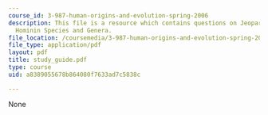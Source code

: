```yaml
---
course_id: 3-987-human-origins-and-evolution-spring-2006
description: This file is a resource which contains questions on Jeopardy-style questions,
  Hominin Species and Genera.
file_location: /coursemedia/3-987-human-origins-and-evolution-spring-2006/a8389055678b864080f7633ad7c5838c_study_guide.pdf
file_type: application/pdf
layout: pdf
title: study_guide.pdf
type: course
uid: a8389055678b864080f7633ad7c5838c

---
```

None